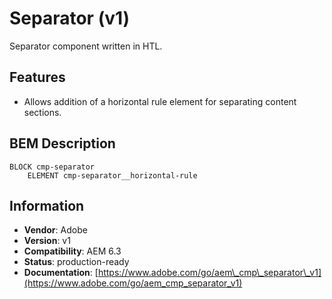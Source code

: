 <!--
Copyright 2018 Adobe Systems Incorporated

Licensed under the Apache License, Version 2.0 (the "License");
you may not use this file except in compliance with the License.
You may obtain a copy of the License at

    http://www.apache.org/licenses/LICENSE-2.0

Unless required by applicable law or agreed to in writing, software
distributed under the License is distributed on an "AS IS" BASIS,
WITHOUT WARRANTIES OR CONDITIONS OF ANY KIND, either express or implied.
See the License for the specific language governing permissions and
limitations under the License.
-->
Separator (v1)
=========
Separator component written in HTL.

## Features

* Allows addition of a horizontal rule element for separating content sections.

## BEM Description
```
BLOCK cmp-separator
    ELEMENT cmp-separator__horizontal-rule
```

## Information
* **Vendor**: Adobe
* **Version**: v1
* **Compatibility**: AEM 6.3
* **Status**: production-ready
* **Documentation**: [https://www.adobe.com/go/aem\_cmp\_separator\_v1](https://www.adobe.com/go/aem_cmp_separator_v1)

